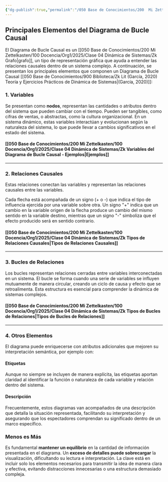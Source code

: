 ```yaml
---
{"dg-publish":true,"permalink":"/050 Base de Conocimientos/200  Mi Zettelkasten/100 Docencia/Org1/2025/Clase 04 Dinámica de Sistemas/Zk Diagrama de Bucle Causal (Principales Elementos)/","tags":["dinámicaDeSistemas","diagramaCausal","ç"]}
---
```


## Principales Elementos del Diagrama de Bucle Causal

El Diagrama de Bucle Causal es un [[050 Base de Conocimientos/200  Mi Zettelkasten/100 Docencia/Org1/2025/Clase 04 Dinámica de Sistemas/Zk Grafo\|grafo]], un tipo de representación gráfica que ayuda a entender las relaciones causales dentro de un sistema complejo. A continuación, se presentan los principales elementos que componen un Diagrama de Bucle Causal [[050 Base de Conocimientos/900 Biblioteca/Zk Lit (García, 2020) Teoría y Ejercicios Prácticos de Dinámica de Sistemas\|(García, 2020)]]:

### 1. Variables
Se presentan como **nodos**, representan las cantidades o atributos dentro del sistema que pueden cambiar con el tiempo. Pueden ser tangibles, como cifras de ventas, o abstractas, como la cultura organizacional. En un sistema dinámico, estas variables interactúan y evolucionan según la naturaleza del sistema, lo que puede llevar a cambios significativos en el estado del sistema.

#### [[050 Base de Conocimientos/200  Mi Zettelkasten/100 Docencia/Org1/2025/Clase 04 Dinámica de Sistemas/Zk Variables del Diagrama de Bucle Causal - Ejemplos\|Ejemplos]]

----
### 2. Relaciones Causales
Estas relaciones conectan las variables y representan las relaciones causales entre las variables.

Cada flecha está acompañada de un signo (+ o -) que indica el tipo de influencia ejercida por una variable sobre otra. Un signo "+" indica que un cambio en la variable origen de la flecha produce un cambio del mismo sentido en la variable destino, mientras que un signo "-" simboliza que el efecto producido será en sentido contrario.

#### [[050 Base de Conocimientos/200  Mi Zettelkasten/100 Docencia/Org1/2025/Clase 04 Dinámica de Sistemas/Zk Tipos de Relaciones Causales\|Tipos de Relaciones Causales]]

----
### 3. Bucles de Relaciones
Los bucles representan relaciones cerradas entre variables interconectadas en un sistema. El bucle se forma cuando una serie de variables se influyen mutuamente de manera circular, creando un ciclo de causa y efecto que se retroalimenta. Esta estructura es esencial para comprender la dinámica de sistemas complejos.

#### [[050 Base de Conocimientos/200  Mi Zettelkasten/100 Docencia/Org1/2025/Clase 04 Dinámica de Sistemas/Zk Tipos de Bucles de Relaciones\|Tipos de Bucles de Relaciones]]

----
### 4. Otros Elementos
El diagrama puede enriquecerse con atributos adicionales que mejoren su interpretación semántica, por ejemplo con:

#### Etiquetas
Aunque no siempre se incluyen de manera explícita, las etiquetas aportan claridad al identificar la función o naturaleza de cada variable y relación dentro del sistema.

#### Descripción
Frecuentemente, estos diagramas van acompañados de una descripción que detalla la situación representada, facilitando su interpretación y asegurando que los espectadores comprendan su significado dentro de un marco específico.

### Menos es Más
Es fundamental **mantener un equilibrio** en la cantidad de información presentada en el diagrama. Un **exceso de detalles puede sobrecargar** la visualización, dificultando su lectura e interpretación. La clave está en incluir solo los elementos necesarios para transmitir la idea de manera clara y efectiva, evitando distracciones innecesarias o una estructura demasiado compleja.
